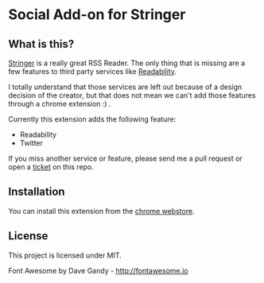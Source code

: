 # Social Add-on for Stringer

## What is this?

[Stringer](https://github.com/swanson/stringer) is a really great RSS Reader. The only
thing that is missing are a few features to third party services like 
[Readability](http://www.readability.com). 

I totally understand that those services are left out because of a design decision of
the creator, but that does not mean we can't add those features through a chrome
extension :) .

Currently this extension adds the following feature:

* Readability
* Twitter

If you miss another service or feature, please send me a pull request or open
a [ticket](https://github.com/bitboxer/chrome-stringer-socialize/issues) on this repo.

## Installation

You can install this extension from the [chrome webstore](https://chrome.google.com/webstore/detail/stringer-socialize/nbjjbkdnjmfagkikbnppocjiocbboafe).

## License

This project is licensed under MIT.

Font Awesome by Dave Gandy - http://fontawesome.io
